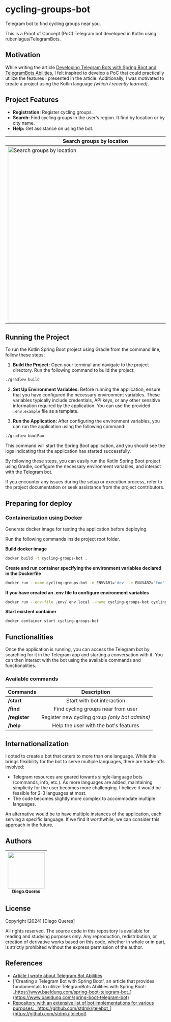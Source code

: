 # cycling-groups-bot

Telegram bot to find cycling groups near you.

This is a Proof of Concept (PoC) Telegram bot developed in Kotlin using rubenlagus/TelegramBots. 

## Motivation

While writing the article [Developing Telegram Bots with Spring Boot and TelegramBots Abilities](#), I felt inspired to develop a PoC that could practically utilize the features I presented in the article. Additionally, I was motivated to create a project using the Kotlin language _(which I recently learned)_.

## Project Features

- **Registration:** Register cycling groups.
- **Search:** Find cycling groups in the user's region. It find by location or by city name.
- **Help:** Get assistance on using the bot.

| Search groups by location | Help | Search groups by city name | 
|----------|:-------------:|------:|
| <img src="doc/imgs/Screenrecorder-2024-06-08-18-28-24-293.gif" alt="Search groups by location" width="auto" height="550">| <img src="doc/imgs/Screenrecorder-2024-06-08-18-29-14-374.gif" alt="Help" width="auto" height="550"> | <img src="doc/imgs/Screenrecorder-2024-06-08-18-32-57-500.gif" alt="Search groups by city name" width="auto" height="550"> |

## Running the Project

To run the Kotlin Spring Boot project using Gradle from the command line, follow these steps:

1. **Build the Project:**
Open your terminal and navigate to the project directory.
Run the following command to build the project:
```bash
./gradlew build
```
2. **Set Up Environment Variables:**
Before running the application, ensure that you have configured the necessary environment variables. These variables typically include credentials, API keys, or any other sensitive information required by the application. You can use the provided `.env.example` file as a template.

3. **Run the Application:**
After configuring the environment variables, you can run the application using the following command:
```bash
./gradlew bootRun
```
This command will start the Spring Boot application, and you should see the logs indicating that the application has started successfully.

By following these steps, you can easily run the Kotlin Spring Boot project using Gradle, configure the necessary environment variables, and interact with the Telegram bot. 

If you encounter any issues during the setup or execution process, refer to the project documentation or seek assistance from the project contributors.

## Preparing for deploy

### Containerization using Docker

Generate docker image for testing the application before deploying.

Run the following commands inside project root folder.

**Build docker image**
```bash
docker build -t cycling-groups-bot .
```

**Create and run container specifying the environment variables declared in the Dockerfile**
```bash
docker run --name cycling-groups-bot -e ENVVAR1='dev' -e ENVVAR2='foo' cycling-groups-bot
```

**If you have created an .env file to configure environment variables**
```bash
docker run --env-file .env/.env.local --name cycling-groups-bot cycling-groups-bot
```

**Start existent container**
```bash
docker container start cycling-groups-bot 
```

## Functionalities

Once the application is running, you can access the Telegram bot by searching for it in the Telegram app and starting a conversation with it. You can then interact with the bot using the available commands and functionalities.

### Available commands
| Commands      |                  Description                   | 
|---------------|:----------------------------------------------:|
| **/start**    |           Start with bot interaction           |
| **/find**     |       Find cycling groups near from user       |
| **/register** | Register new cycling group _(only bot admins)_ |
| **/help**     |     Help the user with the bot's features      |

## Internationalization

I opted to create a bot that caters to more than one language. While this brings flexibility for the bot to serve multiple languages, there are trade-offs involved:
- Telegram resources are geared towards single-language bots (commands, info, etc.). As more languages are added, maintaining simplicity for the user becomes more challenging. I believe it would be feasible for 2-3 languages at most.
- The code becomes slightly more complex to accommodate multiple languages.

An alternative would be to have multiple instances of the application, each serving a specific language. If we find it worthwhile, we can consider this approach in the future.

## Authors

| [<img loading="lazy" src="https://avatars.githubusercontent.com/u/2144655?v=4" width=115><br><sub>Diego Queres</sub>](https://github.com/diegoqueres) |
| :---: |

## License

Copyright [2024] [Diego Queres]

All rights reserved. The source code in this repository is available for reading and studying purposes only. Any reproduction, redistribution, or creation of derivative works based on this code, whether in whole or in part, is strictly prohibited without the express permission of the author.

## References
* [Article I wrote about Telegram Bot Abilities](https://medium.com/@diegoqueres81/desenvolvendo-bots-para-telegram-com-spring-boot-e-telegrambots-abilities-5270e574423d)
* ['Creating a Telegram Bot with Spring Boot', an article that provides fundamentals to utilize TelegramBots Abilities with Spring Boot: _https://www.baeldung.com/spring-boot-telegram-bot_](https://www.baeldung.com/spring-boot-telegram-bot)
* [Repository with an extensive list of bot implementations for various purposes: _https://github.com/stdmk/jtelebot_](https://github.com/stdmk/jtelebot)
]()
